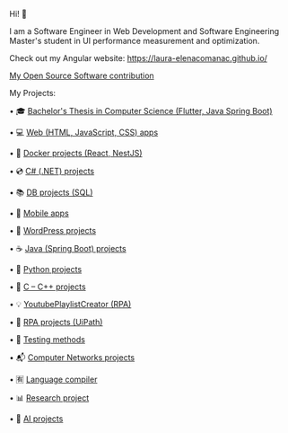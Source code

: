 Hi! :wave:

I am a Software Engineer in Web Development and Software Engineering Master's student in UI performance measurement and optimization.

Check out my Angular website: https://laura-elenacomanac.github.io/

<a href="https://marketplace.uipath.com/listings/image-color-matching" target="_blank" rel="noopener noreferrer"> My Open Source Software contribution </a>

My Projects:

•	🎓 <a href="https://github.com/Laura-ElenaOlaru/Licenta"> Bachelor's Thesis in Computer Science (Flutter, Java Spring Boot) </a>

• 💻 <a href="https://github.com/Laura-ElenaOlaru/Web-Projects"> Web (HTML, JavaScript, CSS) apps </a>

•	🐳 <a href="https://github.com/Laura-ElenaComanac/Docker/tree/main"> Docker projects (React, NestJS) </a>

•	💿 <a href="https://github.com/Laura-ElenaOlaru/C-Sharp-Projects"> C# (.NET) projects </a>

•	📚 <a href="https://github.com/Laura-ElenaOlaru/DB-Projects"> DB projects (SQL) </a>

•	📱 <a href="https://github.com/Laura-ElenaOlaru/Mobile-Apps"> Mobile apps </a>

•	🎨 <a href="https://github.com/Laura-ElenaComanac/WordPress"> WordPress projects</a>

•	☕ <a href="https://github.com/Laura-ElenaOlaru/Java-Projects"> Java (Spring Boot) projects </a>

•	🐍 <a href="https://github.com/Laura-ElenaOlaru/Python-Projects"> Python projects </a>

• 💾	<a href="https://github.com/Laura-ElenaOlaru/C-Cpp-Projects"> C – C++ projects </a>

•	💡 <a href="https://github.com/Laura-ElenaOlaru/YoutubePlaylistCreator"> YoutubePlaylistCreator (RPA) </a> 

• 🚀 <a href="https://github.com/Laura-ElenaOlaru/RPA-Projects"> RPA projects (UiPath) </a> 

• 🎯 <a href="https://github.com/Laura-ElenaOlaru/Supernova/tree/main"> Testing methods </a>

•	📬 <a href="https://github.com/Laura-ElenaOlaru/Computer-Networks-Projects"> Computer Networks projects</a>

• 🈶 <a href="https://github.com/Laura-ElenaOlaru/LanguageCompiler"> Language compiler </a>

• 📊 <a href=https://github.com/Laura-ElenaOlaru/ResearchProject> Research project </a>

•	🔮 <a href="https://github.com/Laura-ElenaOlaru/AI-Projects"> AI projects</a>
